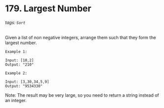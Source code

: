 # 179. Largest Number
###### tags: `Sort`

Given a list of non negative integers, arrange them such that they form the largest number.
```
Example 1:

Input: [10,2]
Output: "210"
```
```
Example 2:

Input: [3,30,34,5,9]
Output: "9534330"
```
Note: The result may be very large, so you need to return a string instead of an integer.